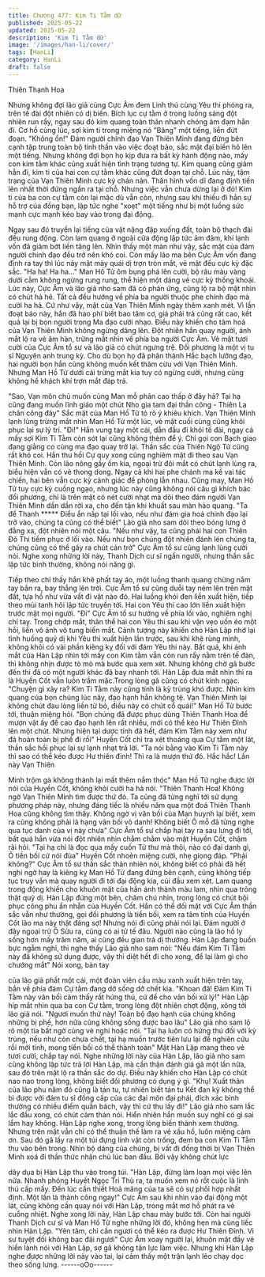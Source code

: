 ```yaml
---
title: Chương 477: Kim Ti Tằm dữ
published: 2025-05-22
updated: 2025-05-22
description: 'Kim Ti Tằm dữ'
image: '/images/han-li/cover/'
tags: [HanLi]
category: HanLi
draft: false
---
```


Thiên Thanh Hoa

Nhưng không đợi lão giả cùng Cực Âm đem Linh thú cùng Yêu thi
phóng ra, trên tế đài đột nhiên có dị biến.
Bích lục cự tằm ở trong luồng sáng đột nhiên run rẩy, ngay sau đó
kim quang toàn thân nhanh chóng ảm đạm hẳn đi.
Cơ hồ cùng lúc, sợi kim ti trong miệng nó "Băng" một tiếng, liền
đứt đoạn.
"Không ổn!"
Đám người chính đạo Vạn Thiên Minh đang đứng bên cạnh tập
trung toàn bộ tinh thần vào việc đoạt bảo, sắc mặt đại biến hô lên
một tiếng.
Nhưng không đợi bọn họ kịp đưa ra bất kỳ hành động nào, mấy
con kim tằm khác cũng xuất hiện tình trạng tương tự.
Kim quang cũng giảm hẳn đi, kim ti của hai con cự tằm khác cũng
đứt đoạn tại chỗ.
Lúc này, tậm trạng của Vạn Thiên Minh cực kỳ chán nản. Thân
hình vốn dĩ đang định tiến lên nhất thời đứng ngẩn ra tại chỗ.
Nhưng việc vẫn chưa dừng lại ở đó!
Kim ti của ba con cự tằm còn lại mặc dù vẫn còn, nhưng sau khi
thiếu đi hẳn sự hỗ trợ của đồng bạn, lập tức nghe "xoẹt" một tiếng
như bị một luồng sức mạnh cực mạnh kéo bay vào trong đại
động.

Ngay sau đó truyền lại tiếng của vật nặng đập xuống đất, toàn bộ
thạch đài đều rung động.
Còn lam quang ở ngoài cửa động lập tức ảm đảm, khí lạnh vốn
đã giảm bớt liền tăng lên.
Nhìn thấy một màn như vậy, sắc mặt của đám người chính đạo
đều trở nên khó coi.
Còn mấy lão ma bên Cực Âm vốn đang định ra tay thì lúc này mặt
mày quái dị trợn tròn mắt, vẻ mặt đều cực kỳ đặc sắc.
"Ha ha! Ha ha…"
Man Hồ Tử ôm bụng phá lên cười, bộ râu màu vàng dưới cằm
không ngừng rung rung, thể hiện một dáng vẻ cực kỳ thống khoái.
Lúc này, Cực Âm và lão giả nho sam đã có phản ứng, cũng lộ ra
bộ mặt nhìn có chút hả hê. Tất cả đều hướng về phía ba người
thuộc phe chính đạo mà cười ha hả.
Cứ như vậy, mặt của Vạn Thiên Minh ngày thêm xanh mét.
Vì lần đoạt bảo này, hắn đã hao phí biết bao tâm cơ, giá phải trả
cũng rất cao, kết quả lại bị bọn người trong Ma đạo cười nhạo.
Điều này khiến cho tâm hoả của Vạn Thiên Minh không ngừng
dâng lên.
Đột nhiên hắn quay người, ánh mắt lộ ra vẻ âm hàn, trừng mắt
nhìn về phía ba người Cực Âm.
Vẻ mặt tươi cười của Cực Âm tổ sư và lão giả có chút ngưng trệ.
Đối phương là một vị tu sĩ Nguyên anh trung kỳ. Cho dù bọn họ
đã phân thành Hắc bạch lưỡng đạo, hai người bọn hắn cũng
không muốn kết thâm cừu với Vạn Thiên Minh.
Nhưng Man Hồ Tử dưới cái trừng mắt kia tuy có ngừng cười,
nhưng cũng không hề khách khí trợn mắt đáp trả.

"Sao, Vạn môn chủ muốn cùng Man mỗ phân cao thấp ở đây hả?
Tại hạ cũng đang muốn lĩnh giáo một chút Nho gia tam đại thần
công - Thiên La chân công đây" Sắc mặt của Man Hồ Tử tỏ rõ ý
khiêu khích.
Vạn Thiên Minh lạnh lùng trừng mắt nhìn Man Hồ Tử một lúc, vẻ
mặt cuối cùng cũng khôi phục lại sự lý trí.
"Đi!"
Hắn vung tay một cái, dẫn đầu đi khỏi tế đài, ngay cả mấy sợi Kim
Ti Tằm còn sót lại cũng không thèm để ý. Chỉ gọi con Bạch giao
đang giằng co cùng ma đạo quay trở lại.
Thần sắc của Thiên Ngộ Tử cũng rất khó coi. Hắn thu hồi Cự quy
xong cũng nghiêm mặt đi theo sau Vạn Thiên Minh.
Còn lão nông gầy ốm kia, ngoại trừ đôi mắt có chút lạnh lùng ra,
biểu hiện vẫn có vẻ thong dong.
Ngay cả khi hai phe chánh ma kề vai tác chiến, hai bên vẫn cực
kỳ cảnh giác đề phòng lẫn nhau.
Cũng may, Man Hồ Tử tuy cực kỳ cuồng ngạo, nhưng lúc này
cũng không nói câu gì khích bác đối phương, chỉ là trên mặt có
nét cười nhạt mà dõi theo đám người Vạn Thiên Minh dần dần rời
xa, cho đến tận khi khuất sau màn hào quang.
"Ta để Thanh ***** Điểu ẩn nấp tại lối vào, nếu như đám gia hoả
chính đạo lại trở vào, chúng ta cũng có thể biết" Lão giả nho sam
dõi theo bóng lưng ở đằng xa, đột nhiên nói một câu.
"Nếu như vậy, ta cũng phái hai con Thiên Đô Thi tiềm phục ở lối
vào. Nếu như bọn chúng đột nhiên đánh lén chúng ta, chúng cũng
có thể gây ra chút cản trở" Cực Âm tổ sư cũng lạnh lùng cười nói.
Nghe xong những lời này, Thanh Dịch cư sĩ ngẩn người, nhưng
thần sắc lập tức bình thường, không nói năng gì.

Tiếp theo chỉ thấy hắn khẽ phất tay áo, một luồng thanh quang
chừng nắm tay bắn ra, bay thẳng lên trời.
Cực Âm tổ sư cũng duỗi tay ném lên trên mặt đất, tựa hồ như
vừa vất đi vật nào đó.
Hai luồng khói đen liền xuất hiện, tiếp theo mùi tanh hôi lập tức
truyền tới. Hai con Yêu thi cao lớn liền xuất hiện trước mặt mọi
người.
"Đi" Cực Âm tổ sư hướng về phía lối vào, nghiêm nghị chỉ tay.
Trong chớp mắt, thân thể hai con Yêu thi sau khi vặn vẹo uốn éo
một hồi, liền vô ảnh vô tung biến mất.
Cảnh tượng này khiến cho Hàn Lập nhớ lại tình huống quỷ dị khi
Yêu thi xuất hiện lần trước, sau khi khẽ rùng mình, không khỏi có
vài phần kiêng kỵ đối với đám Yêu thi này.
Bất quá, khi ánh mắt của Hàn Lập nhìn tới mấy con Kim tằm vẫn
còn run rẩy nằm trên tế đàn, thì không nhịn được tò mò mà bước
qua xem xét.
Nhưng không chờ gã bước đến thì đã có một người khác đã bay
nhanh tới. Hàn Lập đưa mắt nhìn thì ra là Huyền Cốt vẫn luôn
trầm mặc.Trong lòng gã cũng có chút kinh ngạc.
"Chuyện gì xảy ra? Kim Ti Tằm này cũng tính là kỳ trùng khó
được. Nhìn kim quang của bọn chúng lúc nãy, đạo hạnh hẳn
không tệ. Vạn Thiên Minh lại không chút đau lòng liền từ bỏ, điều
này có chút cổ quái!" Man Hồ Tử bước tới, thuận miệng hỏi.
"Bọn chúng đã được phục dùng Thiên Thanh Hoa để mượn vật ấy
để cao đạo hạnh lên rất nhiều, mới có thể kéo Hư Thiên Đỉnh lên
một chút. Nhưng hiện tại dược tính đã hết, đám Kim Tằm này xem
như đã hoàn toàn bị phế đi rồi" Huyền Cốt chỉ tra xét thoáng qua
Cự tằm một lát, thần sắc hồi phục lại sự lạnh nhạt trả lời.
"Ta nói bằng vào Kim Ti Tằm này thì sao có thể kéo được Hư
thiên đỉnh! Thì ra là mượn thứ đó. Hắc hắc! Lần này Vạn Thiên

Minh trộm gà không thành lại mất thêm nắm thóc" Man Hồ Tử
nghe được lời nói của Huyền Cốt, không khỏi cười ha hả nói.
"Thiên Thanh Hoa! Không ngờ Vạn Thiên Minh tìm được thứ đó.
Ta cũng đă từng nghĩ tới sử dụng phương pháp này, nhưng đáng
tiếc là nhiều năm qua một đoá Thiên Thanh Hoa cũng không tìm
thấy. Không ngờ vị vãn bối của Man huynh lại biết, xem ra cũng
không phải là hạng vãn bối vô danh! Không biết Ô mỗ đã từng
nghe qua tục danh của vị này chưa" Cực Âm tổ sư chắp hai tay ra
sau lưng đi tới, bất quá hắn vừa nói đột nhiên nhìn chằm chằm
vào mặt Huyền Cốt, chậm rãi hỏi.
"Tại hạ chỉ là đọc qua mấy cuốn Tử thư mà thôi, nào có đại danh
gì, Ô tiền bối cứ nói đùa" Huyền Cốt nhoẻn miệng cười, nhẹ giọng
đáp.
"Phải không?" Cực Âm tổ sư thần sắc thản nhiên nói, không biết
có phải đã hết nghi ngờ hay là kiêng kỵ Man Hồ Tử đang đứng
bên cạnh, cũng không tiếp tục truy vấn mà quay người đi tới đại
động kia, cúi đầu xem xét.
Lam quang trong động khiến cho khuôn mặt của hắn ánh thành
màu lam, nhìn qua trông thật quỷ dị.
Hàn Lập đứng một bên, chăm chú nhìn, trong lòng có chút bội
phục công phu ẩn nhẫn của Huyền Cốt.
Hắn có thể đối mặt với Cực Âm thần sắc vẫn như thường, gọi đối
phương là tiền bối, xem ra tâm tính của Huyền Cốt lão ma này
thật đáng sợ!
Nhưng nói đi cũng phải nói lại. Đám người ở đây ngoại trừ Ô Sửu
ra, cũng có ai tử tế đâu. Người nào cũng là lão hồ ly sống hơn
mấy trăm năm, ai cũng đều gian trá dị thường.
Hàn Lập đang buồn bực ngẫm nghĩ, thì nghe thấy Lão giả nho
sam nói:
"Nếu đám Kim Ti Tằm này đã không sử dụng được, vậy thì diệt
hết đi cho xong, để lại làm gì cho chướng mắt" Nói xong, bàn tay

của lão giả phất một cái, một đoàn viên cầu màu xanh xuất hiện
trên tay, bắn về phía đám Cự tằm đang dở sống dở chết kia.
"Khoan đã! Đám Kim Ti Tằm này vãn bối cảm thấy rất hứng thú,
cứ để cho vãn bối xử lý!" Hàn Lập híp mắt nhìn qua ba con Cự
tằm, trong lòng đột nhiên chợt động, xông tới lão giả nói.
"Ngươi muốn thứ này! Toàn bộ đạo hạnh của chúng không những
bị phế, hơn nữa cũng không sống được bao lâu" Lão giả nho sam
lộ rõ một tia bất ngờ cùng vẻ nghi hoặc nói.
"Tại hạ luôn có hứng thú đối với kỳ trùng, nếu như còn chưa chết,
tại hạ muốn trước tiên lưu lại để nghiên cứu rồi mới tính, mong
tiền bối có thể thành toàn" Mặt Hàn Lập mang theo vẻ tươi cười,
chắp tay nói.
Nghe những lời này của Hàn Lập, lão giả nho sam cũng không
lập tức trả lời Hàn Lập, mà cẩn thận đánh giá gã một lần nữa, sau
đó trên mặt lộ ra thần sắc do dự.
Điều này khiến cho Hàn Lập có chút nao nao trong lòng, không
biết đối phương có dụng ý gì.
"Khụ! Xuất thân của lão phu năm đó cũng là tán tu, tự nhiên biết
tán tu Kết đan kỳ không thể bì được với đám tu sĩ đồng cấp của
các đại môn đại phái, đích xác bình thường có nhiều điểm quẫn
bách, vậy thì cứ thu lấy đi!" Lão giả nho sam lắc lắc đầu xong, có
chút cảm thán nói. Hiển nhiên hắn muốn suy nghĩ có gì sai lầm
hay không.
Hàn Lập nghe xong, trong lòng biến thành xem thường.
Nhưng trên mặt vẫn chỉ có thể thuận thế làm ra vẻ xấu hổ, luôn
miệng cảm ơn.
Sau đó gã lấy ra một túi đựng linh vật còn trống, đem ba con Kim
Ti Tằm thu vào bên trong.
Nhìn bộ dáng của chúng, bị vất đi đồng thời bị Vạn Thiên Minh
xoá đi thần thức nhận chủ lúc ban đầu. Bởi vậy không chút lực

dãy dụa bị Hàn Lập thu vào trong túi.
"Hàn Lập, đừng làm loạn mọi việc lên nữa. Nhanh phóng Huyết
Ngọc Tri Thù ra, ta muốn xem nó rốt cuộc là linh thú cấp mấy. Đến
lúc cần thiết Hoả mãng của ta sẽ có sự phối hợp nhất định. Một
lần là thành công ngay!" Cực Âm sau khi nhìn vào đại động một
lát, cũng không cần quay nói với Hàn Lập, trong mắt mơ hồ phát
ra vẻ cuồng nhiệt.
Nghe xong lời này, Hàn Lập chau mày bước tới.
Còn hai người Thanh Dịch cư sĩ và Man Hồ Tử nghe những lời
đó, không hẹn mà cùng liếc nhìn Hàn Lập.
"Yên tâm, chỉ cần ngươi có thể kéo ra được Hư Thiên Đỉnh. Vi sư
tuyệt đối không bạc đãi ngươi" Cực Âm xoay người lại, khuôn mặt
đầy vẻ hiền lành nói với Hàn Lập, sợ gã không tận lực làm việc.
Nhưng khi Hàn Lập nghe được những lời này vào tai, lại cảm
thấy một trận lạnh lẽo chạy dọc theo sống lưng.
------oOo------
